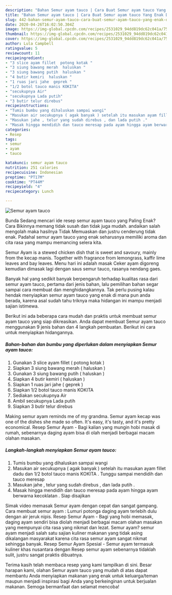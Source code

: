 ```yaml
---
description: "Bahan Semur ayam tauco | Cara Buat Semur ayam tauco Yang Enak Dan Lezat"
title: "Bahan Semur ayam tauco | Cara Buat Semur ayam tauco Yang Enak Dan Lezat"
slug: 442-bahan-semur-ayam-tauco-cara-buat-semur-ayam-tauco-yang-enak-dan-lezat
date: 2020-04-26T16:02:50.304Z
image: https://img-global.cpcdn.com/recipes/2531029_94dd819dc62c041a/751x532cq70/semur-ayam-tauco-foto-resep-utama.jpg
thumbnail: https://img-global.cpcdn.com/recipes/2531029_94dd819dc62c041a/751x532cq70/semur-ayam-tauco-foto-resep-utama.jpg
cover: https://img-global.cpcdn.com/recipes/2531029_94dd819dc62c041a/751x532cq70/semur-ayam-tauco-foto-resep-utama.jpg
author: Lula Campbell
ratingvalue: 5
reviewcount: 11
recipeingredient:
- "3 slice ayam fillet  potong kotak "
- "3 siung bawang merah  haluskan "
- "3 siung bawang putih  haluskan "
- "4 butir kemiri  haluskan "
- "1 ruas jari jahe  geprek "
- "1/2 botol tauco manis KOKITA"
- "secukupnya Air"
- "secukupnya Lada putih"
- "3 butir telur direbus"
recipeinstructions:
- "Tumis bumbu yang dihaluskan sampai wangi"
- "Masukan air secukupnya ( agak banyak ) setelah itu masukan ayam fillet dadu dan 1/2 botol tauco manis KOKITA . Tunggu sampai mendidih dan tauco meresap"
- "Masukan jahe , telur yang sudah direbus , dan lada putih ."
- "Masak hingga mendidih dan tauco meresap pada ayam hingga ayam berwarna kecoklatan . Siap disajikan"
categories:
- Resep
tags:
- semur
- ayam
- tauco

katakunci: semur ayam tauco 
nutrition: 251 calories
recipecuisine: Indonesian
preptime: "PT17M"
cooktime: "PT44M"
recipeyield: "4"
recipecategory: Lunch

---
```



![Semur ayam tauco](https://img-global.cpcdn.com/recipes/2531029_94dd819dc62c041a/751x532cq70/semur-ayam-tauco-foto-resep-utama.jpg)

Bunda Sedang mencari ide resep semur ayam tauco yang Paling Enak? Cara Bikinnya memang tidak susah dan tidak juga mudah. andaikan salah mengolah maka hasilnya Tidak Memuaskan dan justru cenderung tidak enak. Padahal semur ayam tauco yang enak seharusnya memiliki aroma dan cita rasa yang mampu memancing selera kita.

Semur Ayam is a stewed chicken dish that is sweet and savoury, mainly from the kecap manis. Together with fragrance from lemongrass, kaffir lime leaves and bay leaves. Menu hari ini adalah masak Ceker ayam digoreng kemudian dimasak lagi dengan saus semur tauco, rasanya nendang gaes.

Banyak hal yang sedikit banyak berpengaruh terhadap kualitas rasa dari semur ayam tauco, pertama dari jenis bahan, lalu pemilihan bahan segar sampai cara membuat dan menghidangkannya. Tak perlu pusing kalau hendak menyiapkan semur ayam tauco yang enak di mana pun anda berada, karena asal sudah tahu triknya maka hidangan ini mampu menjadi sajian istimewa.


Berikut ini ada beberapa cara mudah dan praktis untuk membuat semur ayam tauco yang siap dikreasikan. Anda dapat membuat Semur ayam tauco menggunakan 9 jenis bahan dan 4 langkah pembuatan. Berikut ini cara untuk menyiapkan hidangannya.

<!--inarticleads1-->

##### Bahan-bahan dan bumbu yang diperlukan dalam menyiapkan Semur ayam tauco:

1. Gunakan 3 slice ayam fillet ( potong kotak )
1. Siapkan 3 siung bawang merah ( haluskan )
1. Gunakan 3 siung bawang putih ( haluskan )
1. Siapkan 4 butir kemiri ( haluskan )
1. Siapkan 1 ruas jari jahe ( geprek )
1. Siapkan 1/2 botol tauco manis KOKITA
1. Sediakan secukupnya Air
1. Ambil secukupnya Lada putih
1. Siapkan 3 butir telur direbus


Making semur ayam reminds me of my grandma. Semur ayam kecap was one of the dishes she made so often. It&#39;s easy, it&#39;s tasty, and it&#39;s pretty economical. Resep Semur Ayam - Bagi kalian yang mungin hobi masak di rumah, sebenarnya daging ayam bisa di olah menjadi berbagai macam olahan masakan. 

<!--inarticleads2-->

##### Langkah-langkah menyiapkan Semur ayam tauco:

1. Tumis bumbu yang dihaluskan sampai wangi
1. Masukan air secukupnya ( agak banyak ) setelah itu masukan ayam fillet dadu dan 1/2 botol tauco manis KOKITA . Tunggu sampai mendidih dan tauco meresap
1. Masukan jahe , telur yang sudah direbus , dan lada putih .
1. Masak hingga mendidih dan tauco meresap pada ayam hingga ayam berwarna kecoklatan . Siap disajikan


Simak video memasak Semur ayam dengan cepat dan sangat gampang. Cara membuat semur ayam : Lumuri potonga daging ayam terlebih dulu dengan air jeruk nipis. Resep Semur Ayam - Bagi yang hobi memasak, daging ayam sendiri bisa diolah menjadi berbagai macam olahan masakan yang mempunyai cita rasa yang nikmat dan lezat. Semur ayam? semur ayam menjadi salah satu sajian kuliner makanan yang tidak asing dikalangan masyarakat karena cita rasa semur ayam sangat nikmat sehingga banyak. Resep Semur Ayam Spesial - Semur ayam termasuk kuliner khas nusantara dengan Resep semur ayam sebenarnya tidaklah sulit, justru sangat praktis dibuatnya. 

Terima kasih telah membaca resep yang kami tampilkan di sini. Besar harapan kami, olahan Semur ayam tauco yang mudah di atas dapat membantu Anda menyiapkan makanan yang enak untuk keluarga/teman maupun menjadi inspirasi bagi Anda yang berkeinginan untuk berjualan makanan. Semoga bermanfaat dan selamat mencoba!
